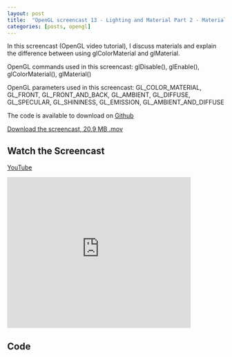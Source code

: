 ```yaml
---
layout: post
title:  "OpenGL screencast 13 - Lighting and Material Part 2 - Materials"
categories: [posts, opengl]
---
```

In this screencast (OpenGL video tutorial), I discuss materials and explain the difference between using glColorMaterial and glMaterial.

OpenGL commands used in this screencast:
glDisable(), glEnable(), glColorMaterial(), glMaterial()

OpenGL parameters used in this screencast:
GL_COLOR_MATERIAL, GL_FRONT, GL_FRONT_AND_BACK, GL_AMBIENT, GL_DIFFUSE, GL_SPECULAR, GL_SHININESS, GL_EMISSION, GL_AMBIENT_AND_DIFFUSE

The code is available to download on [Github](https://github.com/davidwparker/opengl-screencasts-2)

[Download the screencast, 20.9 MB .mov](https://dl.dropboxusercontent.com/s/efigqztedp317t9/episode-013.mov?dl=1)

## Watch the Screencast

[YouTube](http://www.youtube.com/watch?v=Yb2XK-cwwBM)

<iframe width="425" height="349" src="http://www.youtube.com/embed/Yb2XK-cwwBM?hl=en&fs=1" frameborder="0" allowfullscreen></iframe>

## Code

<script src="https://gist.github.com/1304935.js"></script>
